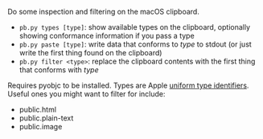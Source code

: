Do some inspection and filtering on the macOS clipboard.

* `pb.py types [type]`: show available types on the clipboard, optionally showing conformance information if you pass a type
* `pb.py paste [type]`: write data that conforms to _type_ to stdout (or just write the first thing found on the clipboard)
* `pb.py filter <type>`: replace the clipboard contents with the first thing that conforms with _type_

Requires pyobjc to be installed. Types are Apple [uniform type identifiers](https://developer.apple.com/library/archive/documentation/FileManagement/Conceptual/understanding_utis/understand_utis_intro/understand_utis_intro.html). Useful ones you might want to filter for include:
* public.html
* public.plain-text
* public.image